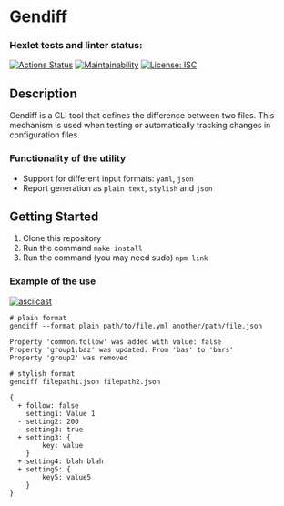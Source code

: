 # Gendiff

### Hexlet tests and linter status:
[![Actions Status](https://github.com/NiyazGaripov/frontend-project-46/workflows/hexlet-check/badge.svg)](https://github.com/NiyazGaripov/frontend-project-46/actions)
[![Maintainability](https://api.codeclimate.com/v1/badges/06137b0a48bf04a0ca6b/maintainability)](https://codeclimate.com/github/NiyazGaripov/frontend-project-46/maintainability)
[![License: ISC](https://img.shields.io/badge/License-ISC-blue.svg)](https://opensource.org/licenses/ISC)


## Description
Gendiff is a CLI tool that defines the difference between two files. This mechanism is used when testing or automatically tracking changes in configuration files.

### Functionality of the utility
- Support for different input formats: `yaml`, `json`
- Report generation as `plain text`, `stylish` and `json`

## Getting Started
1. Clone this repository
2. Run the command `make install`
3. Run the command (you may need sudo) `npm link`

### Example of the use

[![asciicast](https://asciinema.org/a/hPmL5GYqDFi8ykJHGWfyqTW91.svg)](https://asciinema.org/a/hPmL5GYqDFi8ykJHGWfyqTW91)

```
# plain format
gendiff --format plain path/to/file.yml another/path/file.json

Property 'common.follow' was added with value: false
Property 'group1.baz' was updated. From 'bas' to 'bars'
Property 'group2' was removed

# stylish format
gendiff filepath1.json filepath2.json

{
  + follow: false
    setting1: Value 1
  - setting2: 200
  - setting3: true
  + setting3: {
        key: value
    }
  + setting4: blah blah
  + setting5: {
        key5: value5
    }
}
```
